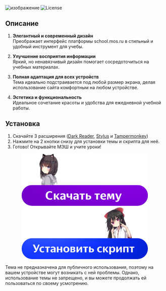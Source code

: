 ![изображение](https://github.com/user-attachments/assets/5c9ae11e-2c4f-4571-9070-44e6c76404f3)
![License](https://img.shields.io/github/license/johnturner4004/readme-generator.svg?style=for-the-badge)
## Описание
1. **Элегантный и современный дизайн**  
   Преображает интерфейс платформы school.mos.ru в стильный и удобный инструмент для учебы.

2. **Улучшение восприятия информации**  
   Яркий, но ненавязчивый дизайн помогает сосредоточиться на учебных материалах.

3. **Полная адаптация для всех устройств**  
   Тема идеально подстраивается под любой размер экрана, делая использование сайта комфортным на любом устройстве.

4. **Эстетика и функциональность**  
   Идеальное сочетание красоты и удобства для ежедневной учебной работы.

## Установка
1. Скачайте 3 расширения ([Dark Reader](https://chromewebstore.google.com/detail/dark-reader/eimadpbcbfnmbkopoojfekhnkhdbieeh?hl=ru), [Stylus](https://chromewebstore.google.com/detail/stylus/clngdbkpkpeebahjckkjfobafhncgmne?hl=ru) и [Tampermonkey](https://chromewebstore.google.com/detail/tampermonkey/dhdgffkkebhmkfjojejmpbldmpobfkfo?hl=ru))
2. Нажмите на 2 кнопки снизу для установки темы и скрипта для неё.
3. Готово! Открывайте МЭШ и учите уроки!

<div align="center">
  <a href="https://userstyles.world/style/18003/mos-ru-theme" class="image-button">
    <img width="400" src="https://github.com/Diramix/mos-ru-theme/blob/main/doc/download_button.png?raw=true" alt="Install Button">
  </a>
  
  <a href="https://github.com/Diramix/mos-ru-theme/raw/main/src/index.user.js" class="image-button">
    <img width="400" src="https://github.com/Diramix/mos-ru-theme/blob/main/doc/install_button.png?raw=true" alt="Install Button">
  </a>
</div>

Тема не предназначена для публичного использования, поэтому на вашем устройстве могут возникать с ней проблемы. Однако, использование темы не запрещено, и вы можете продолжать ей пользоваться по своему усмотрению.
